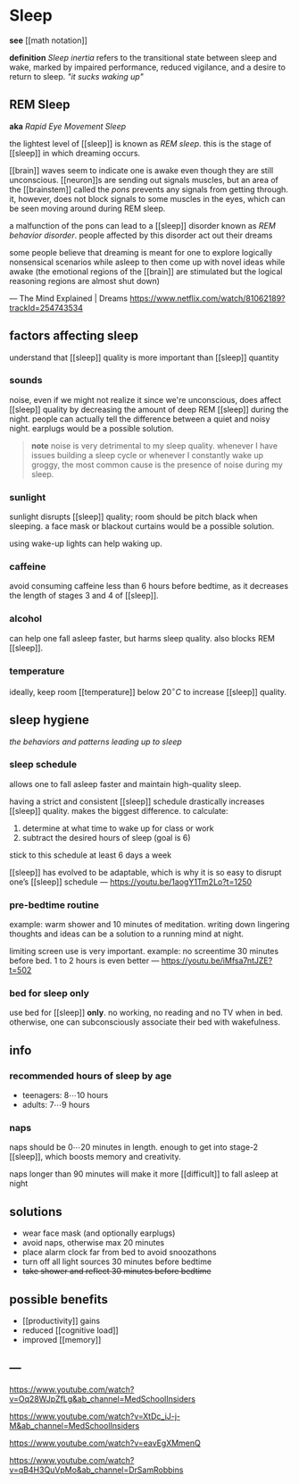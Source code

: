 # Sleep

**see** [[math notation]]

**definition** _Sleep inertia_ refers to the transitional state between sleep and wake, marked by impaired performance, reduced vigilance, and a desire to return to sleep. _"it sucks waking up"_

## REM Sleep

**aka** _Rapid Eye Movement Sleep_

the lightest level of [[sleep]] is known as _REM sleep_. this is the stage of [[sleep]] in which dreaming occurs.

[[brain]] waves seem to indicate one is awake even though they are still unconscious. [[neuron]]s are sending out signals muscles, but an area of the [[brainstem]] called the _pons_ prevents any signals from getting through. it, however, does not block signals to some muscles in the eyes, which can be seen moving around during REM sleep.

a malfunction of the pons can lead to a [[sleep]] disorder known as _REM behavior disorder_. people affected by this disorder act out their dreams

some people believe that dreaming is meant for one to explore logically nonsensical scenarios while asleep to then come up with novel ideas while awake (the emotional regions of the [[brain]] are stimulated but the logical reasoning regions are almost shut down)

&mdash; The Mind Explained | Dreams <https://www.netflix.com/watch/81062189?trackId=254743534>

## factors affecting sleep

understand that [[sleep]] quality is more important than [[sleep]] quantity

### sounds

noise, even if we might not realize it since we're unconscious, does affect [[sleep]] quality by decreasing the amount of deep REM [[sleep]] during the night. people can actually tell the difference between a quiet and noisy night. earplugs would be a possible solution.

> **note** noise is very detrimental to my sleep quality. whenever I have issues building a sleep cycle or whenever I constantly wake up groggy, the most common cause is the presence of noise during my sleep.

### sunlight

sunlight disrupts [[sleep]] quality; room should be pitch black when sleeping. a face mask or blackout curtains would be a possible solution.

using wake-up lights can help waking up.

### caffeine

avoid consuming caffeine less than 6 hours before bedtime, as it decreases the length of stages 3 and 4 of [[sleep]].

### alcohol

can help one fall asleep faster, but harms sleep quality. also blocks REM [[sleep]].

### temperature

ideally, keep room [[temperature]] below $20^\circ C$ to increase [[sleep]] quality.

## sleep hygiene

_the behaviors and patterns leading up to sleep_

### sleep schedule

allows one to fall asleep faster and maintain high-quality sleep.

having a strict and consistent [[sleep]] schedule drastically increases [[sleep]] quality. makes the biggest difference. to calculate:

1. determine at what time to wake up for class or work
2. subtract the desired hours of sleep (goal is 6)

stick to this schedule at least 6 days a week

[[sleep]] has evolved to be adaptable, which is why it is so easy to disrupt one’s [[sleep]] schedule &mdash; <https://youtu.be/1aogY1Tm2Lo?t=1250>

### pre-bedtime routine

example: warm shower and 10 minutes of meditation. writing down lingering thoughts and ideas can be a solution to a running mind at night.

limiting screen use is very important. example: no screentime 30 minutes before bed. 1 to 2 hours is even better &mdash; <https://youtu.be/iMfsa7ntJZE?t=502>

### bed for sleep only

use bed for [[sleep]] **only**. no working, no reading and no TV when in bed. otherwise, one can subconsciously associate their bed with wakefulness.

## info

### recommended hours of sleep by age

- teenagers: $8 \cdots 10$ hours
- adults: $7 \cdots 9$ hours

### naps

naps should be $0 \cdots 20$ minutes in length. enough to get into stage-2 [[sleep]], which boosts memory and creativity.

naps longer than $90$ minutes will make it more [[difficult]] to fall asleep at night

## solutions

- wear face mask (and optionally earplugs)
- avoid naps, otherwise max 20 minutes
- place alarm clock far from bed to avoid snoozathons
- turn off all light sources $30$ minutes before bedtime
- ~~take shower and reflect $30$ minutes before bedtime~~

## possible benefits

- [[productivity]] gains
- reduced [[cognitive load]]
- improved [[memory]]

## &mdash;

<https://www.youtube.com/watch?v=Oq28WJpZfLg&ab_channel=MedSchoolInsiders>

<https://www.youtube.com/watch?v=XtDc_iJ-j-M&ab_channel=MedSchoolInsiders>

<https://www.youtube.com/watch?v=eavEgXMmenQ>

<https://www.youtube.com/watch?v=qB4H3QuVpMo&ab_channel=DrSamRobbins>
